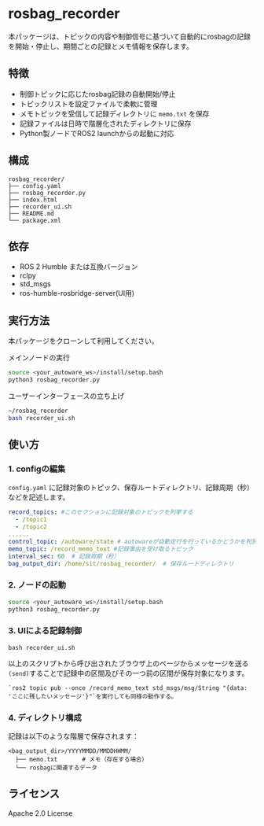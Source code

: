 # rosbag_recorder

本パッケージは、トピックの内容や制御信号に基づいて自動的にrosbagの記録を開始・停止し、期間ごとの記録とメモ情報を保存します。

## 特徴

- 制御トピックに応じたrosbag記録の自動開始/停止
- トピックリストを設定ファイルで柔軟に管理
- メモトピックを受信して記録ディレクトリに `memo.txt` を保存
- 記録ファイルは日時で階層化されたディレクトリに保存
- Python製ノードでROS2 launchからの起動に対応

## 構成

```
rosbag_recorder/
├── config.yaml
├── rosbag_recorder.py
├── index.html
├── recorder_ui.sh
├── README.md
└── package.xml
```

## 依存

- ROS 2 Humble または互換バージョン
- rclpy
- std_msgs
- ros-humble-rosbridge-server(UI用)

## 実行方法

本パッケージをクローンして利用してください。

メインノードの実行
```bash
source <your_autoware_ws>/install/setup.bash
python3 rosbag_recorder.py
```

ユーザーインターフェースの立ち上げ
```bash
~/rosbag_recorder
bash recorder_ui.sh
```

## 使い方

### 1. configの編集

`config.yaml` に記録対象のトピック、保存ルートディレクトリ、記録周期（秒）などを記述します。

```yaml
record_topics: #このセクションに記録対象のトピックを列挙する
  - /topic1
  - /topic2
......
control_topic: /autoware/state # autowareが自動走行を行っているかどうかを判別するためのトピック
memo_topic: /record_memo_text #記録事由を受け取るトピック
interval_sec: 60  # 記録周期（秒）
bag_output_dir: /home/sit/rosbag_recorder/  # 保存ルートディレクトリ
```

### 2. ノードの起動

```bash
source <your_autoware_ws>/install/setup.bash
python3 rosbag_recorder.py
```

### 3. UIによる記録制御

```
bash recorder_ui.sh
```

以上のスクリプトから呼び出されたブラウザ上のページからメッセージを送る`(send)`することで記録中の区間及びその一つ前の区間が保存対象になります。

```NOTE
`ros2 topic pub --once /record_memo_text std_msgs/msg/String "{data: 'ここに残したいメッセージ'}"`を実行しても同様の動作する。
```

### 4. ディレクトリ構成

記録は以下のような階層で保存されます：

```
<bag_output_dir>/YYYYMMDD/MMDDHHMM/
  ├── memo.txt       # メモ（存在する場合）
  └── rosbagに関連するデータ
```

## ライセンス

Apache 2.0 License


